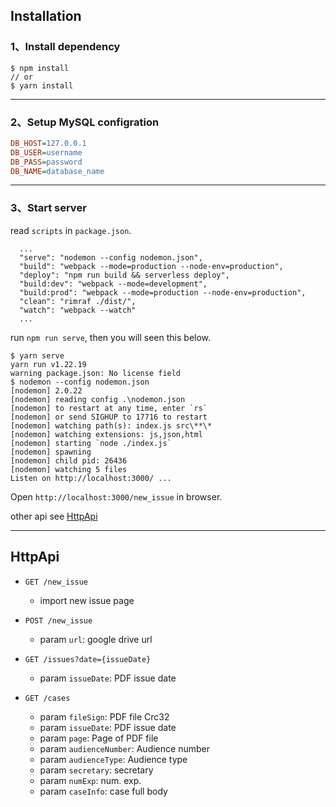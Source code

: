 
## Installation

### 1、Install dependency

```shell
$ npm install
// or 
$ yarn install
```

---

### 2、Setup MySQL configration

```ini
DB_HOST=127.0.0.1
DB_USER=username
DB_PASS=password
DB_NAME=database_name
```

---

### 3、Start server

read  `scripts` in `package.json`.

```shell
  ...
  "serve": "nodemon --config nodemon.json",
  "build": "webpack --mode=production --node-env=production",
  "deploy": "npm run build && serverless deploy",
  "build:dev": "webpack --mode=development",
  "build:prod": "webpack --mode=production --node-env=production",
  "clean": "rimraf ./dist/",
  "watch": "webpack --watch"
  ...
```

run `npm run serve`, then you will seen this below.
```shell
$ yarn serve
yarn run v1.22.19
warning package.json: No license field
$ nodemon --config nodemon.json
[nodemon] 2.0.22
[nodemon] reading config .\nodemon.json      
[nodemon] to restart at any time, enter `rs` 
[nodemon] or send SIGHUP to 17716 to restart 
[nodemon] watching path(s): index.js src\**\*
[nodemon] watching extensions: js,json,html  
[nodemon] starting `node ./index.js`
[nodemon] spawning
[nodemon] child pid: 26436
[nodemon] watching 5 files
Listen on http://localhost:3000/ ...
```

Open `http://localhost:3000/new_issue`  in browser.


other api see  [HttpApi](#httpapi)

---

## HttpApi

+ `GET /new_issue`
  - import new issue page

+ `POST /new_issue`
  - param `url`: google drive url

+ `GET /issues?date={issueDate}`
  - param `issueDate`: PDF issue date

+ `GET /cases`
  - param `fileSign`: PDF file Crc32
  - param `issueDate`: PDF issue date
  - param `page`: Page of PDF file
  - param `audienceNumber`: Audience number
  - param `audienceType`: Audience type
  - param `secretary`: secretary
  - param `numExp`: num. exp.
  - param `caseInfo`: case full body
